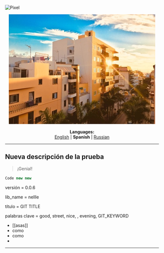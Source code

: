 ![Pixel](http://127.0.0.1:8000/api/repos/pixel/29.png)<p align="center"><img src="https://github.com/markolofsen/nellle/blob/master/.banners/banner_es.jpg?raw=1" /></p>
<p align="center"><b>Languages:</b><br /><a href="https://github.com/markolofsen/nellle/blob/master/README.md">English</a> | <b>Spanish</b> | <a href="https://github.com/markolofsen/nellle/blob/master/README_ru.md">Russian</a></p>

---

## Nueva descripción de la prueba

> ¡Genial!

```javascript
Code new new
```

versión = 0.0.6

lib_name = nellle

título = GIT TITLE

palabras clave = good, street, nice, , evening, GIT_KEYWORD

* [[asas]]
* como
* como
*

---


